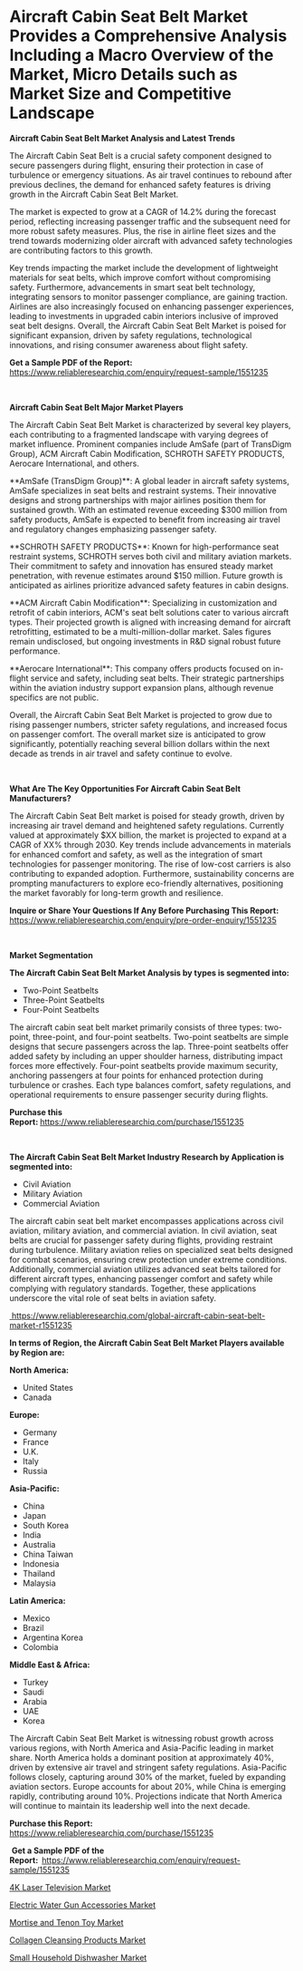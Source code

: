 <p><h1>Aircraft Cabin Seat Belt Market Provides a Comprehensive Analysis Including a Macro Overview of the Market, Micro Details such as Market Size and Competitive Landscape</h1></p><p><strong>Aircraft Cabin Seat Belt Market Analysis and Latest Trends</strong></p>
<p><p>The Aircraft Cabin Seat Belt is a crucial safety component designed to secure passengers during flight, ensuring their protection in case of turbulence or emergency situations. As air travel continues to rebound after previous declines, the demand for enhanced safety features is driving growth in the Aircraft Cabin Seat Belt Market. </p><p>The market is expected to grow at a CAGR of 14.2% during the forecast period, reflecting increasing passenger traffic and the subsequent need for more robust safety measures. Plus, the rise in airline fleet sizes and the trend towards modernizing older aircraft with advanced safety technologies are contributing factors to this growth. </p><p>Key trends impacting the market include the development of lightweight materials for seat belts, which improve comfort without compromising safety. Furthermore, advancements in smart seat belt technology, integrating sensors to monitor passenger compliance, are gaining traction. Airlines are also increasingly focused on enhancing passenger experiences, leading to investments in upgraded cabin interiors inclusive of improved seat belt designs. Overall, the Aircraft Cabin Seat Belt Market is poised for significant expansion, driven by safety regulations, technological innovations, and rising consumer awareness about flight safety.</p></p>
<p><strong>Get a Sample PDF of the Report:&nbsp;</strong> <a href="https://www.reliableresearchiq.com/enquiry/request-sample/1551235?utm_campaign=1119&utm_medium=2&utm_source=Github&utm_content=ia&utm_term=05042025&utm_id=aircraft-cabin-seat-belt">https://www.reliableresearchiq.com/enquiry/request-sample/1551235</a></p>
<p>&nbsp;</p>
<p><strong>Aircraft Cabin Seat Belt Major Market Players</strong></p>
<p><p>The Aircraft Cabin Seat Belt Market is characterized by several key players, each contributing to a fragmented landscape with varying degrees of market influence. Prominent companies include AmSafe (part of TransDigm Group), ACM Aircraft Cabin Modification, SCHROTH SAFETY PRODUCTS, Aerocare International, and others.</p><p>**AmSafe (TransDigm Group)**: A global leader in aircraft safety systems, AmSafe specializes in seat belts and restraint systems. Their innovative designs and strong partnerships with major airlines position them for sustained growth. With an estimated revenue exceeding $300 million from safety products, AmSafe is expected to benefit from increasing air travel and regulatory changes emphasizing passenger safety.</p><p>**SCHROTH SAFETY PRODUCTS**: Known for high-performance seat restraint systems, SCHROTH serves both civil and military aviation markets. Their commitment to safety and innovation has ensured steady market penetration, with revenue estimates around $150 million. Future growth is anticipated as airlines prioritize advanced safety features in cabin designs.</p><p>**ACM Aircraft Cabin Modification**: Specializing in customization and retrofit of cabin interiors, ACM's seat belt solutions cater to various aircraft types. Their projected growth is aligned with increasing demand for aircraft retrofitting, estimated to be a multi-million-dollar market. Sales figures remain undisclosed, but ongoing investments in R&D signal robust future performance.</p><p>**Aerocare International**: This company offers products focused on in-flight service and safety, including seat belts. Their strategic partnerships within the aviation industry support expansion plans, although revenue specifics are not public.</p><p>Overall, the Aircraft Cabin Seat Belt Market is projected to grow due to rising passenger numbers, stricter safety regulations, and increased focus on passenger comfort. The overall market size is anticipated to grow significantly, potentially reaching several billion dollars within the next decade as trends in air travel and safety continue to evolve.</p></p>
<p>&nbsp;</p>
<p><strong>What Are The Key Opportunities For Aircraft Cabin Seat Belt Manufacturers?</strong></p>
<p><p>The Aircraft Cabin Seat Belt market is poised for steady growth, driven by increasing air travel demand and heightened safety regulations. Currently valued at approximately $XX billion, the market is projected to expand at a CAGR of XX% through 2030. Key trends include advancements in materials for enhanced comfort and safety, as well as the integration of smart technologies for passenger monitoring. The rise of low-cost carriers is also contributing to expanded adoption. Furthermore, sustainability concerns are prompting manufacturers to explore eco-friendly alternatives, positioning the market favorably for long-term growth and resilience.</p></p>
<p><strong>Inquire or Share Your Questions If Any Before Purchasing This Report:</strong> <a href="https://www.reliableresearchiq.com/enquiry/pre-order-enquiry/1551235?utm_campaign=1119&utm_medium=2&utm_source=Github&utm_content=ia&utm_term=05042025&utm_id=aircraft-cabin-seat-belt">https://www.reliableresearchiq.com/enquiry/pre-order-enquiry/1551235</a></p>
<p>&nbsp;</p>
<p><strong>Market Segmentation</strong></p>
<p><strong>The Aircraft Cabin Seat Belt Market Analysis by types is segmented into:</strong></p>
<p><ul><li>Two-Point Seatbelts</li><li>Three-Point Seatbelts</li><li>Four-Point Seatbelts</li></ul></p>
<p><p>The aircraft cabin seat belt market primarily consists of three types: two-point, three-point, and four-point seatbelts. Two-point seatbelts are simple designs that secure passengers across the lap. Three-point seatbelts offer added safety by including an upper shoulder harness, distributing impact forces more effectively. Four-point seatbelts provide maximum security, anchoring passengers at four points for enhanced protection during turbulence or crashes. Each type balances comfort, safety regulations, and operational requirements to ensure passenger security during flights.</p></p>
<p><strong>Purchase this Report:&nbsp;</strong><a href="https://www.reliableresearchiq.com/purchase/1551235?utm_campaign=1119&utm_medium=2&utm_source=Github&utm_content=ia&utm_term=05042025&utm_id=aircraft-cabin-seat-belt">https://www.reliableresearchiq.com/purchase/1551235</a></p>
<p>&nbsp;</p>
<p><strong>The Aircraft Cabin Seat Belt Market Industry Research by Application is segmented into:</strong></p>
<p><ul><li>Civil Aviation</li><li>Military Aviation</li><li>Commercial Aviation</li></ul></p>
<p><p>The aircraft cabin seat belt market encompasses applications across civil aviation, military aviation, and commercial aviation. In civil aviation, seat belts are crucial for passenger safety during flights, providing restraint during turbulence. Military aviation relies on specialized seat belts designed for combat scenarios, ensuring crew protection under extreme conditions. Additionally, commercial aviation utilizes advanced seat belts tailored for different aircraft types, enhancing passenger comfort and safety while complying with regulatory standards. Together, these applications underscore the vital role of seat belts in aviation safety.</p></p>
<p><a href="https://www.reliableresearchiq.com/global-aircraft-cabin-seat-belt-market-r1551235?utm_campaign=1119&utm_medium=2&utm_source=Github&utm_content=ia&utm_term=05042025&utm_id=aircraft-cabin-seat-belt">&nbsp;https://www.reliableresearchiq.com/global-aircraft-cabin-seat-belt-market-r1551235</a></p>
<p><strong>In terms of Region, the Aircraft Cabin Seat Belt Market Players available by Region are:</strong></p>
<p>
    <p> <strong> North America: </strong>
        <ul>
            <li>United States</li>
            <li>Canada</li>
        </ul>
        </p> 
    <p> <strong> Europe: </strong>
        <ul>
            <li>Germany</li>
            <li>France</li>
            <li>U.K.</li>
            <li>Italy</li>
            <li>Russia</li>
        </ul>
        </p> 
    <p> <strong> Asia-Pacific: </strong>
        <ul>
            <li>China</li>
            <li>Japan</li>
            <li>South Korea</li>
            <li>India</li>
            <li>Australia</li>
            <li>China Taiwan</li>
            <li>Indonesia</li>
            <li>Thailand</li>
            <li>Malaysia</li>
        </ul>
        </p> 
    <p> <strong> Latin America: </strong>
        <ul>
            <li>Mexico</li>
            <li>Brazil</li>
            <li>Argentina Korea</li>
            <li>Colombia</li>
        </ul>
        </p> 
    <p> <strong> Middle East & Africa: </strong>
        <ul>
            <li>Turkey</li>
            <li>Saudi</li>
            <li>Arabia</li>
            <li>UAE</li>
            <li>Korea</li>
        </ul>
    </p>
    </p>
<p><p>The Aircraft Cabin Seat Belt Market is witnessing robust growth across various regions, with North America and Asia-Pacific leading in market share. North America holds a dominant position at approximately 40%, driven by extensive air travel and stringent safety regulations. Asia-Pacific follows closely, capturing around 30% of the market, fueled by expanding aviation sectors. Europe accounts for about 20%, while China is emerging rapidly, contributing around 10%. Projections indicate that North America will continue to maintain its leadership well into the next decade.</p></p>
<p><strong>Purchase this Report: </strong><a href="https://www.reliableresearchiq.com/purchase/1551235?utm_campaign=1119&utm_medium=2&utm_source=Github&utm_content=ia&utm_term=05042025&utm_id=aircraft-cabin-seat-belt">https://www.reliableresearchiq.com/purchase/1551235</a></p>
<p>&nbsp;<strong>Get a Sample PDF of the Report:&nbsp;&nbsp;</strong><a href="https://www.reliableresearchiq.com/enquiry/request-sample/1551235?utm_campaign=1119&utm_medium=2&utm_source=Github&utm_content=ia&utm_term=05042025&utm_id=aircraft-cabin-seat-belt">https://www.reliableresearchiq.com/enquiry/request-sample/1551235</a></p>
<p><strong></strong></p>
<p><p><a href="https://github.com/ebalabenoot/Market-Research-Report-List-1/blob/main/4k-laser-television-market.md?utm_campaign=1119&utm_medium=2&utm_source=Github&utm_content=ia&utm_term=05042025&utm_id=aircraft-cabin-seat-belt">4K Laser Television Market</a></p><p><a href="https://github.com/handyiongikg/Market-Research-Report-List-1/blob/main/electric-water-gun-accessories-market.md?utm_campaign=1119&utm_medium=2&utm_source=Github&utm_content=ia&utm_term=05042025&utm_id=aircraft-cabin-seat-belt">Electric Water Gun Accessories Market</a></p><p><a href="https://github.com/budenhanelfc/Market-Research-Report-List-1/blob/main/mortise-and-tenon-toy-market.md?utm_campaign=1119&utm_medium=2&utm_source=Github&utm_content=ia&utm_term=05042025&utm_id=aircraft-cabin-seat-belt">Mortise and Tenon Toy Market</a></p><p><a href="https://github.com/nellygussisy/Market-Research-Report-List-1/blob/main/collagen-cleansing-products-market.md?utm_campaign=1119&utm_medium=2&utm_source=Github&utm_content=ia&utm_term=05042025&utm_id=aircraft-cabin-seat-belt">Collagen Cleansing Products Market</a></p><p><a href="https://github.com/cwasicioaie/Market-Research-Report-List-1/blob/main/small-household-dishwasher-market.md?utm_campaign=1119&utm_medium=2&utm_source=Github&utm_content=ia&utm_term=05042025&utm_id=aircraft-cabin-seat-belt">Small Household Dishwasher Market</a></p></p>